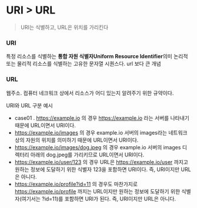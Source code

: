 # URI > URL
> URI는 식별하고, URL은 위치를 가리킨다


### URI 
특정 리소스를 식별하는 **통합 자원 식별자Uniform Resource Identifier**의미
논리적 또는 물리적 리소스를 식별하는 고유한 문자열 시퀀스다. url 보다 큰 개념

### URL 
웹주소. 컴퓨터 네크워크 상에서 리소스가 어디 있는지 알려주기 위한 규약이다.

URI와 URL 구분 예시
- case01 . https://example.io 의 경우 https://example.io 라는 서버를 나타내기 때문에 URL이면서 URI이다.
- https://example.io/images 의 경우 example.io 서버의 images라는 네트워크 상의 자원의 위치를 의미하기 때문에 URL이면서 URI이다.
- https://example.io/images/dog.jpeg 의 경우 example.io 서버의 images 디렉터리 아래의 dog.jpeg를 가리키므로 URL이면서 URI이다.
- https://example.io/user/123 의 경우 URL은 https://example.io/user 까지고 원하는 정보에 도달하기 위한 식별자 123을 포함하면 URI이다. 즉, URI이지만 URL은 아니다.
- https://example.io/profile?id=11 의 경우도 마찬가지로 https://example.io/profile 까지는 URL이지만 원하는 정보에 도달하기 위한 식별자(여기서는 ?id=11)를 포함하면 URI가 된다. 즉, URI이지만 URL은 아니다.